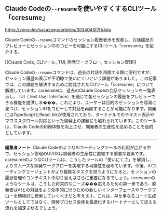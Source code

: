 ## Claude Codeの`--resume`を使いやすくするCLIツール「ccresume」

https://zenn.dev/sasazame/articles/3634040f7fb4da

Claude Codeの`--resume`コマンドのセッション履歴表示を改善し、対話履歴のプレビューとセッションIDのコピーを可能にするCLIツール「ccresume」を紹介する。

[[Claude Code, CLIツール, TUI, 開発ワークフロー, セッション管理]]

Claude Codeの`--resume`コマンドは、過去の対話を再開する際に便利ですが、セッション履歴の表示が不明瞭で使いにくいという課題がありました。この記事では、この課題を解決するために開発されたCLIツール「ccresume」について解説しています。ccresumeは、過去のClaude Codeの会話セッションを一覧表示し、TUI（Text User Interface）を通じて各セッションの履歴をプレビューできる機能を提供しま���。これにより、ユーザーは目的のセッションを容易に見つけ、セッションIDをコピーして対話を再開することが可能になります。開発にはTypeScriptとReact Inkが使用されており、ターミナルでのテキスト表示やマウススクロール対応といった開発上の課題にも触れられています。このツールは、Claude Codeの利用体験を向上させ、開発者の生産性を高めることを目的としています。

---

**編集者ノート**: Claude CodeのようなAIコーディングツールの利用が広がる中で、セッション管理のUI/UXは開発者の生産性に直結する重要な要素です。ccresumeのようなCLIツールは、こうしたツールの「使いにくさ」を解消し、よりスムーズな開発ワークフローを実現する可能性を秘めています。今後、AIコーディングエージェントがより複雑なタスクを担うようになると、セッションの履歴管理やコンテキストの切り替えはさらに重要になるでしょう。ccresumeのようなツールは、こうした将来的なニーズ���応えるための第一歩であり、開発者はAIとの対話をより効率的に行うための新しいインターフェースやワークフローを積極的に模索していくべきだと考えます。これは、AIを単なるコード生成ツールとしてではなく、開発プロセス全体を最適化するパートナーとして捉える流れを加速させるでしょう。
